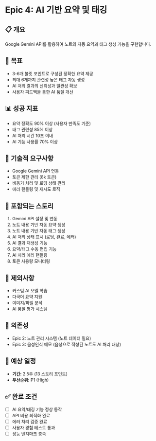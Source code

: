 # Epic 4: AI 기반 요약 및 태깅

## 📋 개요

Google Gemini API를 활용하여 노트의 자동 요약과 태그 생성 기능을 구현합니다.

## 🎯 목표

-   3-6개 불릿 포인트로 구성된 정확한 요약 제공
-   최대 6개까지 관련성 높은 태그 자동 생성
-   AI 처리 결과의 신뢰성과 일관성 확보
-   사용자 피드백을 통한 AI 품질 개선

## 📊 성공 지표

-   요약 정확도 90% 이상 (사용자 만족도 기준)
-   태그 관련성 85% 이상
-   AI 처리 시간 10초 이내
-   AI 기능 사용률 70% 이상

## 🔧 기술적 요구사항

-   Google Gemini API 연동
-   토큰 제한 관리 (8k 토큰)
-   비동기 처리 및 로딩 상태 관리
-   에러 핸들링 및 재시도 로직

## 📝 포함되는 스토리

1. Gemini API 설정 및 연동
2. 노트 내용 기반 자동 요약 생성
3. 노트 내용 기반 자동 태그 생성
4. AI 처리 상태 표시 (로딩, 완료, 에러)
5. AI 결과 재생성 기능
6. 요약/태그 수동 편집 기능
7. AI 처리 에러 핸들링
8. 토큰 사용량 모니터링

## 🚫 제외사항

-   커스텀 AI 모델 학습
-   다국어 요약 지원
-   이미지/파일 분석
-   AI 품질 평가 시스템

## 🔗 의존성

-   Epic 2: 노트 관리 시스템 (노트 데이터 필요)
-   Epic 3: 음성인식 메모 (음성으로 작성된 노트도 AI 처리 대상)

## 📅 예상 일정

-   **기간:** 2.5주 (13 스토리 포인트)
-   **우선순위:** P1 (High)

## ✅ 완료 조건

-   [ ] AI 요약/태깅 기능 정상 동작
-   [ ] API 비용 최적화 완료
-   [ ] 에러 처리 검증 완료
-   [ ] 사용자 경험 테스트 통과
-   [ ] 성능 벤치마크 충족